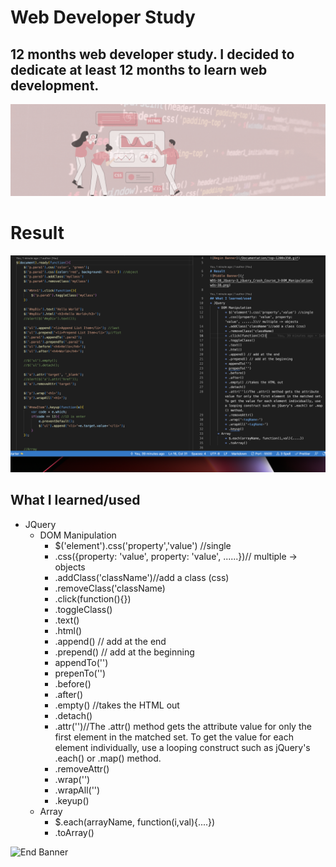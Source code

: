 # Web Developer Study
## 12 months web developer study. I decided to dedicate at least 12 months to learn web development.

![Begin Banner](/Documentation/top-1200x350.gif)
 
# Result
![Middle Banner](/WDS-38_JQuery-3_jQuery_Crash_Course_3-DOM_Manipulation/wds-38.png)
   
## What I learned/used
* JQuery
    * DOM Manipulation
        * $('element').css('property','value') //single
        * .css({property: 'value', property: 'value', ......})// multiple -> objects
        * .addClass('className')//add a class (css)
        * .removeClass('className)
        * .click(function(){})
        * .toggleClass()
        * .text()
        * .html()
        * .append() // add at the end
        * .prepend() // add at the beginning
        * appendTo('')
        * prepenTo('')
        * .before()
        * .after()
        * .empty() //takes the HTML out
        * .detach()
        * .attr('')//The .attr() method gets the attribute value for only the first element in the matched set. To get the value for each element individually, use a looping construct such as jQuery's .each() or .map() method.
        * .removeAttr()
        * .wrap('<tagName>')
        * .wrapAll('<tagName>')
        * .keyup()
    * Array
        * $.each(arrayName, function(i,val){....})
        * .toArray()

        

   

![End Banner](/Documentation/botton-1200x350.gif)
